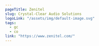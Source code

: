 ```yaml
---
pageTitle: Zenitel
slug: Crystal-Clear Audio Solutions
logoLink: "/assets/img/default-image.svg"
tags:
  - gc
  - co
link: "https://www.zenitel.com/"
---
```

